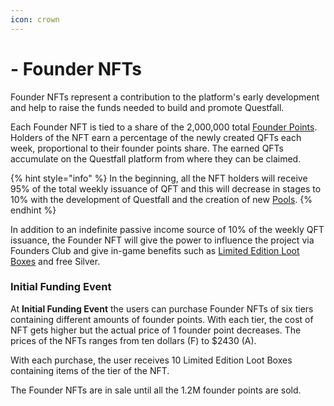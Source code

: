 ```yaml
---
icon: crown
---
```


# - Founder NFTs

Founder NFTs represent a contribution to the platform's early development and help to raise the funds needed to build and promote Questfall.

Each Founder NFT is tied to a share of the 2,000,000 total [Founder Points](../infrastructure/founders-revenue.md). Holders of the NFT earn a percentage of the newly created QFTs each week, proportional to their founder points share. The earned QFTs accumulate on the Questfall platform from where they can be claimed.

{% hint style="info" %}
In the beginning, all the NFT holders will receive 95% of the total weekly issuance of QFT and this will decrease in stages to 10% with the development of Questfall and the creation of new [Pools](../overview/quest-mining.md).
{% endhint %}

In addition to an indefinite passive income source of 10% of the weekly QFT issuance, the Founder NFT will give the power to influence the project via Founders Club and give in-game benefits such as [Limited Edition Loot Boxes](./limited%20edition%20loot%20boxes.md) and free Silver.

### Initial Funding Event


At **Initial Funding Event** the users can purchase Founder NFTs of six tiers containing different amounts of founder points. With each tier, the cost of NFT gets higher but the actual price of 1 founder point decreases. The prices of the NFTs ranges from ten dollars (F) to $2430 (A). 

With each purchase, the user receives 10 Limited Edition Loot Boxes containing items of the tier of the NFT.

The Founder NFTs are in sale until all the 1.2M founder points are sold. 
